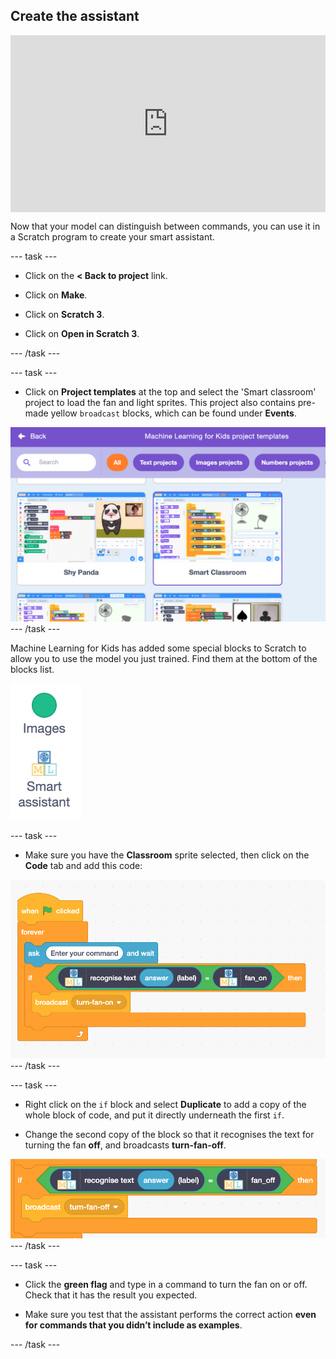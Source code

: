 ## Create the assistant

<html>
  <div style="position: relative; overflow: hidden; padding-top: 56.25%;">
    <iframe style="position: absolute; top: 0; left: 0; right: 0; width: 100%; height: 100%; border: none;" src="https://www.youtube.com/embed/R3e8nX4vKXo?rel=0&cc_load_policy=1" allowfullscreen allow="accelerometer; autoplay; clipboard-write; encrypted-media; gyroscope; picture-in-picture; web-share"></iframe>
  </div>
</html>

Now that your model can distinguish between commands, you can use it in a Scratch program to create your smart assistant.

\--- task ---

- Click on the **< Back to project** link.

- Click on **Make**.

- Click on **Scratch 3**.

- Click on **Open in Scratch 3**.

\--- /task ---

\--- task ---

- Click on **Project templates** at the top and select the 'Smart classroom' project to load the fan and light sprites. This project also contains pre-made yellow `broadcast` blocks, which can be found under **Events**.

![Smart classroom project is selected in the Scratch templates](images/smart-classroom.png)
\--- /task ---

Machine Learning for Kids has added some special blocks to Scratch to allow you to use the model you just trained. Find them at the bottom of the blocks list.

![New 'smart assistant' blocks shown in the menu underneath Images](images/new-blocks-menu.png)

\--- task ---

- Make sure you have the **Classroom** sprite selected, then click on the **Code** tab and add this code:

![New scratch code: when flag clicked, forever, ask 'enter your command' and wait. If recognise text (answer) label = fan on, then broadcast turn-fan-on ](images/turn-fan-on.png)
\--- /task ---

\--- task ---

- Right click on the `if` block and select **Duplicate** to add a copy of the whole block of code, and put it directly underneath the first `if`.

- Change the second copy of the block so that it recognises the text for turning the fan **off**, and broadcasts **turn-fan-off**.

![New scratch code: If recognise text (answer) label = fan off, then broadcast turn-fan-off](images/turn-fan-off.png)
\--- /task ---

\--- task ---

- Click the **green flag** and type in a command to turn the fan on or off. Check that it has the result you expected.

- Make sure you test that the assistant performs the correct action **even for commands that you didn’t include as examples**.

\--- /task ---

